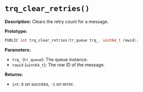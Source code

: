 # `trq_clear_retries()`

**Description:**
Clears the retry count for a message.

**Prototype:**
```c
PUBLIC int trq_clear_retries(tr_queue trq_, uint64_t rowid);
```

**Parameters:**
- `trq_` (`tr_queue`): The queue instance.
- `rowid` (`uint64_t`): The row ID of the message.

**Returns:**
- `int`: `0` on success, `-1` on error.

